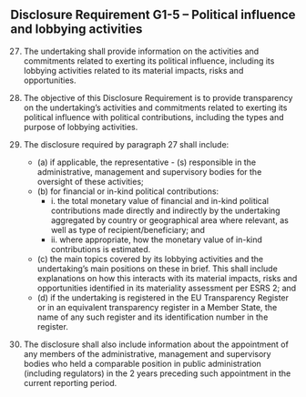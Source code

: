 ## Disclosure Requirement G1-5 – Political influence and lobbying activities

27. The undertaking shall provide information on the activities and commitments related to exerting its political influence, including its lobbying activities related to its material impacts, risks and opportunities.

28. The objective of this Disclosure Requirement is to provide transparency on the undertaking’s activities and commitments related to exerting its political influence with political contributions, including the types and purpose of lobbying activities.

29. The disclosure required by paragraph 27 shall include:

	- (a) if applicable, the representative	- (s) responsible in the administrative, management and supervisory bodies for the oversight of these activities;
	- (b) for financial or in-kind political contributions:
		+ i. the total monetary value of financial and in-kind political contributions made directly and indirectly by the undertaking aggregated by country or geographical area where relevant, as well as type of recipient/beneficiary; and
		+ ii. where appropriate, how the monetary value of in-kind contributions is estimated.
	- (c) the main topics covered by its lobbying activities and the undertaking’s main positions on these in brief. This shall include explanations on how this interacts with its material impacts, risks and opportunities identified in its materiality assessment per ESRS 2; and
	- (d) if the undertaking is registered in the EU Transparency Register or in an equivalent transparency register in a Member State, the name of any such register and its identification number in the register.

30. The disclosure shall also include information about the appointment of any members of the administrative, management and supervisory bodies who held a comparable position in public administration (including regulators) in the 2 years preceding such appointment in the current reporting period. 
